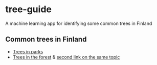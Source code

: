 # tree-guide
A machine learning app for identifying some common trees in Finland

## Common trees in Finland 

  * [Trees in parks](https://peda.net/p/ari.hakola/Biologia_maantieto_5_6/puistot/puiston_kasveja/puut)
  * [Trees in the forest](https://puuinfo.fi/puutieto/puulajit/) & [second link on the same topic](https://metsainfo.luke.fi/fi/cms/metsavarat/puulajit/tietoa-puulajeista)

